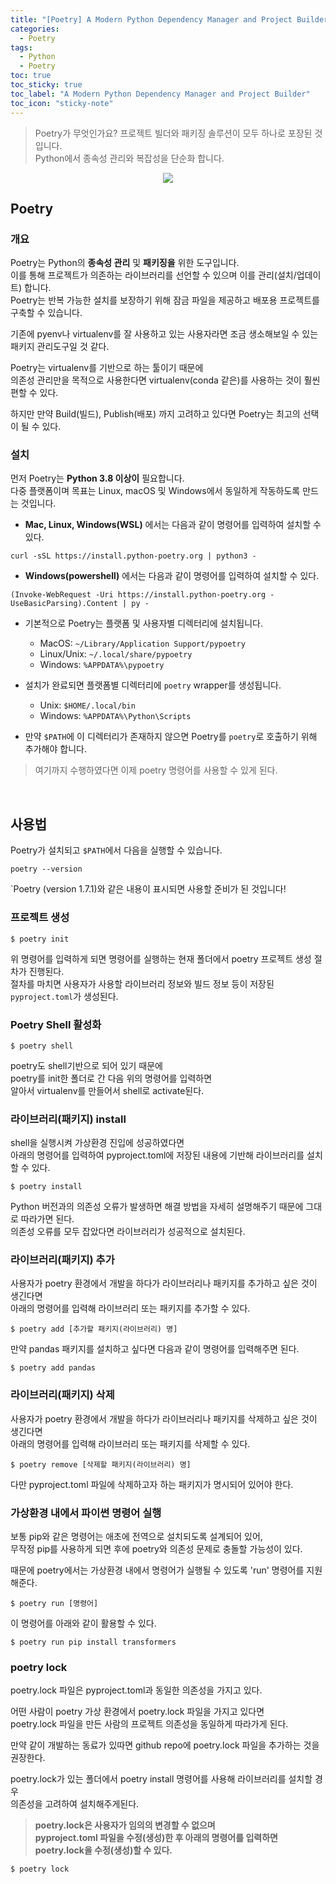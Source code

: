 ```yaml
---
title: "[Poetry] A Modern Python Dependency Manager and Project Builder"
categories:
  - Poetry
tags:
  - Python
  - Poetry
toc: true
toc_sticky: true
toc_label: "A Modern Python Dependency Manager and Project Builder"
toc_icon: "sticky-note"
---
```


> Poetry가 무엇인가요? 프로젝트 빌더와 패키징 솔루션이 모두 하나로 포장된 것입니다.<br>
> Python에서 종속성 관리와 복잡성을 단순화 합니다.

<p align="center">
  <img src="https://github.com/leechanwoo-kor/leechanwoo-kor.github.io/assets/55765292/8fabf3ad-e07f-47ff-ac0d-ed95f1f64c9a">
</p>

## Poetry

### 개요

Poetry는 Python의 **종속성 관리** 및 **패키징을** 위한 도구입니다.<br>
이를 통해 프로젝트가 의존하는 라이브러리를 선언할 수 있으며 이를 관리(설치/업데이트) 합니다.<br>
Poetry는 반복 가능한 설치를 보장하기 위해 잠금 파일을 제공하고 배포용 프로젝트를 구축할 수 있습니다.

기존에 pyenv나 virtualenv를 잘 사용하고 있는 사용자라면 조금 생소해보일 수 있는 패키지 관리도구일 것 같다.

Poetry는 virtualenv를 기반으로 하는 툴이기 때문에<br>
의존성 관리만을 목적으로 사용한다면 virtualenv(conda 같은)를 사용하는 것이 훨씬 편할 수 있다.

하지만 만약 Build(빌드), Publish(배포) 까지 고려하고 있다면 Poetry는 최고의 선택이 될 수 있다.

### 설치

먼저 Poetry는 **Python 3.8 이상이** 필요합니다.<br>
다중 플랫폼이며 목표는 Linux, macOS 및 Windows에서 동일하게 작동하도록 만드는 것입니다.

- **Mac, Linux, Windows(WSL)** 에서는 다음과 같이 명령어를 입력하여 설치할 수 있다.

```
curl -sSL https://install.python-poetry.org | python3 -
```

- **Windows(powershell)** 에서는 다음과 같이 명령어를 입력하여 설치할 수 있다.

```
(Invoke-WebRequest -Uri https://install.python-poetry.org -UseBasicParsing).Content | py -
```

- 기본적으로 Poetry는 플랫폼 및 사용자별 디렉터리에 설치됩니다.
  - MacOS: `~/Library/Application Support/pypoetry`
  - Linux/Unix: `~/.local/share/pypoetry`
  - Windows: `%APPDATA%\pypoetry`

- 설치가 완료되면 플랫폼별 디렉터리에 `poetry` wrapper를 생성됩니다.
  - Unix: `$HOME/.local/bin`
  - Windows: `%APPDATA%\Python\Scripts`

- 만약 `$PATH`에 이 디렉터리가 존재하지 않으면 Poetry를 `poetry`로 호출하기 위해 추가해야 합니다.

> 여기까지 수행하였다면 이제 poetry 명령어를 사용할 수 있게 된다.

<br>

## 사용법

Poetry가 설치되고 `$PATH`에서 다음을 실행할 수 있습니다.

```
poetry --version
```

`Poetry (version 1.7.1)와 같은 내용이 표시되면 사용할 준비가 된 것입니다!

### 프로젝트 생성

```
$ poetry init
```

위 명령어를 입력하게 되면 명령어를 실행하는 현재 폴더에서 poetry 프로젝트 생성 절차가 진행된다.<br>
절차를 마치면 사용자가 사용할 라이브러리 정보와 빌드 정보 등이 저장된 `pyproject.toml`가 생성된다.

### Poetry Shell 활성화

```
$ poetry shell
```

poetry도 shell기반으로 되어 있기 때문에<br>
poetry를 init한 폴더로 간 다음 위의 명령어를 입력하면<br>
알아서 virtualenv를 만들어서 shell로 activate된다.


### 라이브러리(패키지) install

shell을 실행시켜 가상환경 진입에 성공하였다면<br>
아래의 명령어를 입력하여 pyproject.toml에 저장된 내용에 기반해 라이브러리를 설치할 수 있다.

```
$ poetry install
```

Python 버전과의 의존성 오류가 발생하면 해결 방법을 자세히 설명해주기 때문에 그대로 따라가면 된다.<br>
의존성 오류를 모두 잡았다면 라이브러리가 성공적으로 설치된다.

### 라이브러리(패키지) 추가

사용자가 poetry 환경에서 개발을 하다가 라이브러리나 패키지를 추가하고 싶은 것이 생긴다면<br>
아래의 명령어를 입력해 라이브러리 또는 패키지를 추가할 수 있다.

```
$ poetry add [추가할 패키지(라이브러리) 명]
```

만약 pandas 패키지를 설치하고 싶다면 다음과 같이 명령어를 입력해주면 된다.

```
$ poetry add pandas
```

### 라이브러리(패키지) 삭제

사용자가 poetry 환경에서 개발을 하다가 라이브러리나 패키지를 삭제하고 싶은 것이 생긴다면<br>
아래의 명령어를 입력해 라이브러리 또는 패키지를 삭제할 수 있다.

```
$ poetry remove [삭제할 패키지(라이브러리) 명]
```

다만 pyproject.toml 파일에 삭제하고자 하는 패키지가 명시되어 있어야 한다.

### 가상환경 내에서 파이썬 명령어 실행

보통 pip와 같은 명령어는 애초에 전역으로 설치되도록 설계되어 있어,<br>
무작정 pip를 사용하게 되면 후에 poetry와 의존성 문제로 충돌할 가능성이 있다.

때문에 poetry에서는 가상환경 내에서 명령어가 실행될 수 있도록 'run' 명령어를 지원해준다.

```
$ poetry run [명령어]
```

이 명령어를 아래와 같이 활용할 수 있다.

```
$ poetry run pip install transformers
```

### poetry lock

poetry.lock 파일은 pyproject.toml과 동일한 의존성을 가지고 있다.

어떤 사람이 poetry 가상 환경에서 poetry.lock 파일을 가지고 있다면<br>
poetry.lock 파일을 만든 사람의 프로젝트 의존성을 동일하게 따라가게 된다.

만약 같이 개발하는 동료가 있따면 github repo에 poetry.lock 파일을 추가하는 것을 권장한다.

poetry.lock가 있는 폴더에서 poetry install 명령어를 사용해 라이브러리를 설치할 경우<br>
의존성을 고려하여 설치해주게된다.

> **poetry.lock은 사용자가 임의의 변경할 수 없으며<br>
> pyproject.toml 파일을 수정(생성)한 후 아래의 명령어를 입력하면 poetry.lock을 수정(생성)할 수 있다.**

```
$ poetry lock
```